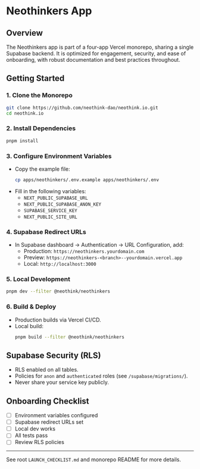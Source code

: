 # Neothinkers App

## Overview
The Neothinkers app is part of a four-app Vercel monorepo, sharing a single Supabase backend. It is optimized for engagement, security, and ease of onboarding, with robust documentation and best practices throughout.

## Getting Started

### 1. Clone the Monorepo
```sh
git clone https://github.com/neothink-dao/neothink.io.git
cd neothink.io
```

### 2. Install Dependencies
```sh
pnpm install
```

### 3. Configure Environment Variables
- Copy the example file:
  ```sh
  cp apps/neothinkers/.env.example apps/neothinkers/.env
  ```
- Fill in the following variables:
  - `NEXT_PUBLIC_SUPABASE_URL`
  - `NEXT_PUBLIC_SUPABASE_ANON_KEY`
  - `SUPABASE_SERVICE_KEY`
  - `NEXT_PUBLIC_SITE_URL`

### 4. Supabase Redirect URLs
- In Supabase dashboard → Authentication → URL Configuration, add:
  - Production: `https://neothinkers.yourdomain.com`
  - Preview: `https://neothinkers-<branch>--yourdomain.vercel.app`
  - Local: `http://localhost:3000`

### 5. Local Development
```sh
pnpm dev --filter @neothink/neothinkers
```

### 6. Build & Deploy
- Production builds via Vercel CI/CD.
- Local build:
  ```sh
  pnpm build --filter @neothink/neothinkers
  ```

## Supabase Security (RLS)
- RLS enabled on all tables.
- Policies for `anon` and `authenticated` roles (see `/supabase/migrations/`).
- Never share your service key publicly.

## Onboarding Checklist
- [ ] Environment variables configured
- [ ] Supabase redirect URLs set
- [ ] Local dev works
- [ ] All tests pass
- [ ] Review RLS policies

---
See root `LAUNCH_CHECKLIST.md` and monorepo README for more details.